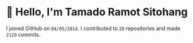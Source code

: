 # :wave: Hello, I'm Tamado Ramot Sitohang

I joined GitHub on `04/05/2014`. I contributed to `20` repositories and made `2129` commits.
